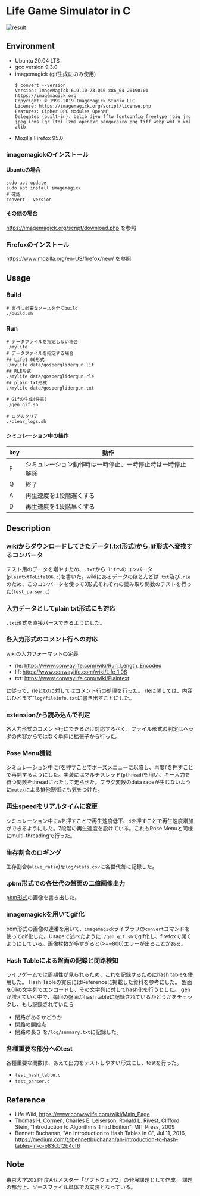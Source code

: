 # Life Game Simulator in C

![result](https://user-images.githubusercontent.com/63549742/146171699-2051680a-5aea-4c7e-94c3-4e943ac6c0c7.gif)


## Environment
- Ubuntu 20.04 LTS
- gcc version 9.3.0
- imagemagick (gif生成にのみ使用)
    ```
    $ convert --version
    Version: ImageMagick 6.9.10-23 Q16 x86_64 20190101 https://imagemagick.org
    Copyright: © 1999-2019 ImageMagick Studio LLC
    License: https://imagemagick.org/script/license.php
    Features: Cipher DPC Modules OpenMP 
    Delegates (built-in): bzlib djvu fftw fontconfig freetype jbig jng jpeg lcms lqr ltdl lzma openexr pangocairo png tiff webp wmf x xml zlib
    ```
- Mozilla Firefox 95.0

### imagemagickのインストール
#### Ubuntuの場合
```
sudo apt update
sudo apt install imagemagick
# 確認
convert --version
```
#### その他の場合
https://imagemagick.org/script/download.php を参照

### Firefoxのインストール
https://www.mozilla.org/en-US/firefox/new/ を参照


## Usage
### Build
```
# 実行に必要なソースを全てbuild
./build.sh
```

### Run
```
# データファイルを指定しない場合
./mylife
# データファイルを指定する場合
## Life1.06形式
./mylife data/gosperglidergun.lif
## RLE形式
./mylife data/gosperglidergun.rle
## plain txt形式
./mylife data/gosperglidergun.txt

# Gifの生成(任意)
./gen_gif.sh

# ログのクリア
./clear_logs.sh
```
#### シミュレーション中の操作
|key|動作|
|---|---|
|F|シミュレーション動作時は一時停止、一時停止時は一時停止解除|
|Q|終了|
|A|再生速度を1段階遅くする|
|D|再生速度を1段階早くする|

## Description
### wikiからダウンロードしてきたデータ(.txt形式)から.lif形式へ変換するコンバータ
テスト用のデータを増やすため、`.txt`から`.lif`へのコンバータ(`plaintxtToLife106.c`)を書いた。wikiにあるデータのほとんどは`.txt`及び`.rle`のため、このコンバータを使って3形式それぞれの読み取り関数のテストを行った(`test_parser.c`)
### 入力データとしてplain txt形式にも対応
`.txt`形式を直接パースできるようにした。
### 各入力形式のコメント行への対応
wikiの入力フォーマットの定義
- rle: https://www.conwaylife.com/wiki/Run_Length_Encoded
- lif: https://www.conwaylife.com/wiki/Life_1.06
- txt: https://www.conwaylife.com/wiki/Plaintext

に従って、rleとtxtに対してはコメント行の処理を行った。
rleに関しては、内容はひとまず"`log/fileinfo.txt`に書き出すことにした。
### extensionから読み込んで判定
各入力形式のコメント行にできるだけ対応するべく、ファイル形式の判定はヘッダの内容からではなく単純に拡張子から行った。
### Pose Menu機能
シミュレーション中に`f`を押すことでポーズメニューに以降し、再度`f`を押すことで再開するようにした。実装にはマルチスレッド(`pthread`)を用い、キー入力を待つ関数をthreadにわたして走らせた。フラグ変数のdata raceが生じないように`mutex`による排他制御にも気をつけた。

### 再生speedをリアルタイムに変更
シミュレーション中に`a`を押すことで再生速度低下、`d`を押すことで再生速度増加ができるようにした。7段階の再生速度を設けている。これもPose Menuと同様にmulti-threadingで行った。

### 生存割合のロギング
生存割合(`alive_ratio`)を`log/stats.csv`に各世代毎に記録した。

### .pbm形式での各世代の盤面の二値画像出力
[pbm形式](https://ja.wikipedia.org/wiki/PNM_(%E7%94%BB%E5%83%8F%E3%83%95%E3%82%A9%E3%83%BC%E3%83%9E%E3%83%83%E3%83%88)#PBM_%E3%81%AE%E4%BE%8B)の画像を書き出した。

### imagemagickを用いてgif化
pbm形式の画像の連番を用いて、`imagemagick`ライブラリの`convert`コマンドを使ってgif化した。Usageで述べたように`./gen_gif.sh`でgif化し、firefoxで開くようにしている。画像枚数が多すぎると(>=~800)エラーが出ることがある。

### Hash Tableによる盤面の記録と閉路検知
ライフゲームでは周期性が見られるため、これを記録するためにhash tableを使用した。
Hash Tableの実装にはReferenceに掲載した資料を参考にした。
盤面を01の文字列でエンコードし、その文字列に対してhash化を行うとした。
genが増えていく中で、毎回の盤面がhash tableに記録されているかどうかをチェックし、もし記録されていたら
- 閉路があるかどうか
- 閉路の開始点
- 閉路の長さ
を`/log/summary.txt`に記録した。

### 各種重要な部分へのtest
各種重要な関数は、あえて出力をテストしやすい形式にし、testを行った。
- `test_hash_table.c`
- `test_parser.c`

## Reference
- Life Wiki, https://www.conwaylife.com/wiki/Main_Page
-  Thomas H. Cormen, Charles E. Leiserson, Ronald L. Rivest, Clifford Stein, "Introduction to Algorithms Third Edition", MIT Press, 2009 
- Bennett Buchanan, "An Introduction to Hash Tables in C", Jul 11, 2016, https://medium.com/@bennettbuchanan/an-introduction-to-hash-tables-in-c-b83cbf2b4cf6

## Note
東京大学2021年度Aセメスター「ソフトウェア2」の発展課題として作成。
課題の都合上、ソースファイル単体での実装となっている。
